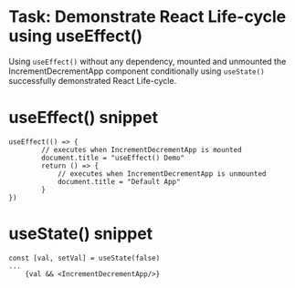 # Task: Demonstrate React Life-cycle using useEffect()

Using `useEffect()` without any dependency, mounted and unmounted the IncrementDecrementApp component conditionally using `useState()` successfully demonstrated React Life-cycle.

# useEffect() snippet
```
useEffect(() => {
        // executes when IncrementDecrementApp is mounted
        document.title = "useEffect() Demo"
        return () => {
            // executes when IncrementDecrementApp is unmounted
            document.title = "Default App"
        }
})
```

# useState() snippet
```
const [val, setVal] = useState(false)
...
    {val && <IncrementDecrementApp/>}
```